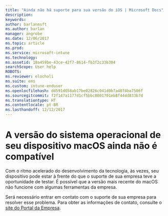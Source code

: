```yaml
---
title: "Ainda não há suporte para sua versão do iOS | Microsoft Docs"
description: 
keywords: 
author: barlanmsft
ms.author: barlan
manager: angrobe
ms.date: 12/06/2017
ms.topic: article
ms.prod: 
ms.service: microsoft-intune
ms.technology: 
ms.assetid: 18a459be-43ce-42f7-8614-fb3f2c33b304
searchScope: User help
ROBOTS: 
ms.reviewer: elocholi
ms.suite: ems
ms.custom: intune-enduser
ms.openlocfilehash: dd591d058ab17be02826c041d0b7a4074ba7506f
ms.sourcegitcommit: f2f147a1177d1cf5bbc8001701eb8f44dd833b7d
ms.translationtype: HT
ms.contentlocale: pt-BR
ms.lasthandoff: 12/12/2017
---
```

# <a name="your-macos-devices-operating-system-version-isnt-yet-supported"></a>A versão do sistema operacional de seu dispositivo macOS ainda não é compatível

Com o ritmo acelerado do desenvolvimento da tecnologia, às vezes, seu dispositivo pode estar à frente do que o suporte de sua empresa teve a oportunidade de testar. É possível que a versão mais recente do macOS não funcione com algumas ferramentas da empresa.

Será necessário entrar em contato com o suporte de sua empresa para resolver esse problema. Para obter as informações de contato, consulte o [site do Portal da Empresa](https://portal.manage.microsoft.com#HelpDeskDialog).
